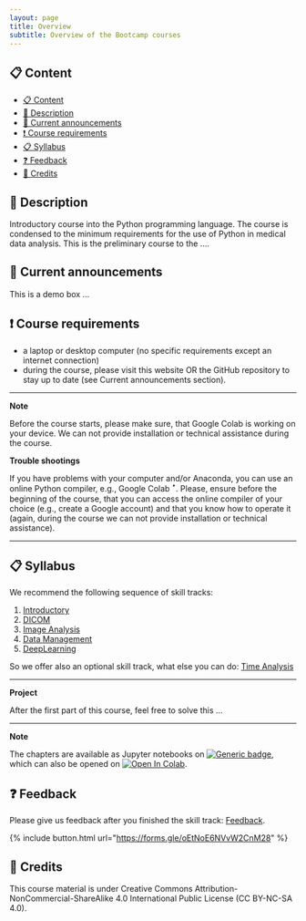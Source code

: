 ```yaml
---
layout: page
title: Overview
subtitle: Overview of the Bootcamp courses 
---
```


## 📋 Content
- [📋 Content](#-content)
- [📄 Description](#-description)
- [📣 Current announcements](#-current-announcements)
- [❗ Course requirements](#-course-requirements)
- [📋 Syllabus](#-syllabus)
- [❓ Feedback](#-feedback)
- [🙏 Credits](#-credits)


## 📄 Description
Introductory course into the Python programming language. The course is condensed to the minimum requirements for the use of Python in medical data analysis. This is the preliminary course to the ....


## 📣 Current announcements
This is a demo box ...


## ❗ Course requirements
- a laptop or desktop computer (no specific requirements except an internet connection)
- during the course, please visit this website OR the GitHub repository to stay up to date (see Current announcements section).

---
**Note**

Before the course starts, please make sure, that Google Colab is working on your device. We can not provide installation or technical assistance during the course.

**Trouble shootings**

If you have problems with your computer and/or Anaconda, you can use an online Python compiler, e.g., Google Colab ꜛ. Please, ensure before the beginning of the course, that you can access the online compiler of your choice (e.g., create a Google account) and that you know how to operate it (again, during the course we can not provide installation or technical assistance).

---

## 📋 Syllabus
We recommend the following sequence of skill tracks:
1. [Introductory](./python_basics.md)
2. [DICOM](./dicom.md)
3. [Image Analysis](./image_analysis.md)
4. [Data Management](./data_management.md)
5. [DeepLearning](./deep_learning.md)

So we offer also an optional skill track, what else you can do: [Time Analysis](./time_analysis.md)

---
**Project**

After the first part of this course, feel free to solve this ...

---
**Note**

The chapters are available as Jupyter notebooks on <a href="https://github.com/University-Clinic-of-Neuroradiology/python-bootcamp/main"><img src="https://img.shields.io/badge/Go%20to-GitHub-green.svg" alt="Generic badge" /></a>, which can also be opened on <a href="https://colab.research.google.com/github/University-Clinic-of-Neuroradiology/python-bootcamp/blob/main"><img src="https://colab.research.google.com/assets/colab-badge.svg" alt="Open In Colab"/></a>.


## ❓ Feedback
Please give us feedback after you finished the skill track: [Feedback](https://forms.gle/oEtNoE6NVvW2CnM28).

{% include button.html url="https://forms.gle/oEtNoE6NVvW2CnM28" %}


## 🙏 Credits
This course material is under Creative Commons Attribution-NonCommercial-ShareAlike 4.0 International Public License (CC BY-NC-SA 4.0).
